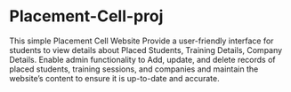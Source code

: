 # Placement-Cell-proj
This simple Placement Cell Website Provide a user-friendly interface for students to view details about Placed Students, Training Details, Company Details. Enable admin functionality to Add, update, and delete records of placed students, training sessions, and companies and maintain the website’s content to ensure it is up-to-date and accurate.
